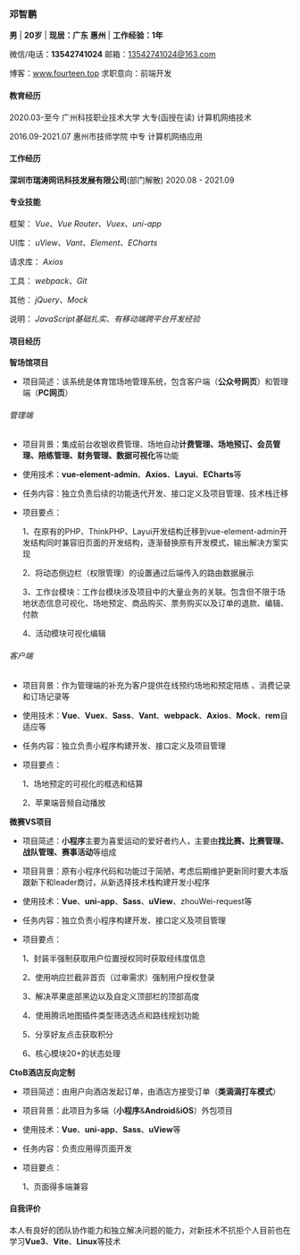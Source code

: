 ### 邓智鹏

**男**	|	**20岁**	|	**现居：广东 惠州** |  **工作经验：1年**

微信/电话：**13542741024**								 邮箱：13542741024@163.com

博客：www.fourteen.top								  求职意向：前端开发

#### 教育经历

2020.03-至今               广州科技职业技术大学        大专(函授在读)                            计算机网络技术

2016.09-2021.07        惠州市技师学院                    中专                                              计算机网络应用

#### 工作经历

**深圳市瑞涛网讯科技发展有限公司**(部门解散)                                                          2020.08 - 2021.09

#### 专业技能

框架： *Vue*、*Vue Router*、*Vuex*、*uni-app*

UI库： *uView*、*Vant*、*Element*、*ECharts*

请求库： *Axios*

工具： *webpack*、*Git*

其他： *jQuery*、*Mock*

说明： *JavaScript基础扎实*、*有移动端跨平台开发经验*

#### 项目经历

**智场馆项目**

- 项目简述：该系统是体育馆场地管理系统，包含客户端（**公众号网页**）和管理端（**PC网页**）


###### 管理端

- 项目背景：集成前台收银收费管理、场地自动**计费管理、场地预订、会员管理、陪练管理、财务管理、数据可视化**等功能

- 使用技术：**vue-element-admin**、**Axios**、**Layui**、**ECharts**等

- 任务内容：独立负责后续的功能迭代开发、接口定义及项目管理、技术栈迁移

- 项目要点：

  1、在原有的PHP、ThinkPHP、Layui开发结构迁移到vue-element-admin开发结构同时兼容旧页面的开发结构，逐渐替换原有开发模式，输出解决方案实现

  2、将动态侧边栏（权限管理）的设置通过后端传入的路由数据展示

  3、工作台模块：工作台模块涉及项目中的大量业务的关联。包含但不限于场地状态信息可视化、场地预定、商品购买、票务购买以及订单的退款、编辑、付款
  
  4、活动模块可视化编辑

###### 客户端

- 项目背景：作为管理端的补充为客户提供在线预约场地和预定陪练 、消费记录和订场记录等

- 使用技术：**Vue**、**Vuex**、**Sass**、**Vant**、**webpack**、**Axios**、**Mock**、**rem**自适应等

- 任务内容：独立负责小程序构建开发、接口定义及项目管理

- 项目要点：

  1、场地预定的可视化的框选和结算 	

  2、苹果端音频自动播放

**微赛VS项目**

- 项目简述：**小程序**主要为喜爱运动的爱好者约人，主要由**找比赛、比赛管理、战队管理、赛事活动**等组成

- 项目背景：原有小程序代码和功能过于简陋，考虑后期维护更新同时要大本版跟新下和leader商讨，从新选择技术栈构建开发小程序

- 使用技术：**Vue**、**uni-app**、**Sass**、**uView**、zhouWei-request等

- 任务内容：独立负责小程序构建开发、接口定义及项目管理

- 项目要点：

  1、封装半强制获取用户位置授权同时获取经纬度信息

  2、使用响应拦截非首页（过审需求）强制用户授权登录

  3、解决苹果底部黑边以及自定义顶部栏的顶部高度

  4、使用腾讯地图插件类型筛选选点和路线规划功能

  5、分享好友点击获取积分

  6、核心模块20+的状态处理

**CtoB酒店反向定制**

- 项目简述：由用户向酒店发起订单，由酒店方接受订单（**类滴滴打车模式**）

- 项目背景：此项目为多端（**小程序**&**Android**&**iOS**）外包项目

- 使用技术：**Vue**、**uni-app**、**Sass**、**uView**等

- 任务内容：负责应用得页面开发

- 项目要点：

  1、页面得多端兼容

#### 自我评价

本人有良好的团队协作能力和独立解决问题的能力，对新技术不抗拒个人目前也在学习**Vue3**、**Vite**、**Linux**等技术
